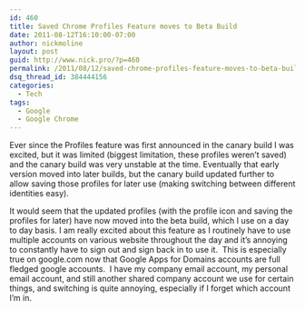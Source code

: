 ```yaml
---
id: 460
title: Saved Chrome Profiles Feature moves to Beta Build
date: 2011-08-12T16:10:00-07:00
author: nickmoline
layout: post
guid: http://www.nick.pro/?p=460
permalink: /2011/08/12/saved-chrome-profiles-feature-moves-to-beta-build/
dsq_thread_id: 384444156
categories:
  - Tech
tags:
  - Google
  - Google Chrome
---
```

Ever since the Profiles feature was first announced in the canary build I was excited, but it was limited (biggest limitation, these profiles weren&#8217;t saved) and the canary build was very unstable at the time. Eventually that early version moved into later builds, but the canary build updated further to allow saving those profiles for later use (making switching between different identities easy).

<!--more-->

<amp-img src="{{ site.baseurl }}/wp-content/uploads/sites/4/2011/07/Region-capture-30.png" title="Chrome Profile Switch" alt="Chrome Profile Switch" width="469" height="323" layout="intrinsic" lightbox></amp-img>

It would seem that the updated profiles (with the profile icon and saving the profiles for later) have now moved into the beta build, which I use on a day to day basis. I am really excited about this feature as I routinely have to use multiple accounts on various website throughout the day and it&#8217;s annoying to constantly have to sign out and sign back in to use it.  This is especially true on google.com now that Google Apps for Domains accounts are full fledged google accounts.  I have my company email account, my personal email account, and still another shared company account we use for certain things, and switching is quite annoying, especially if I forget which account I&#8217;m in.